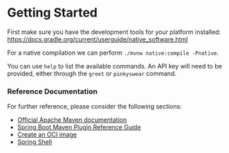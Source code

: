 # Getting Started

First make sure you have the development tools for your platform installed: https://docs.gradle.org/current/userguide/native_software.html

For a native compilation we can perform `./mvnw native:compile -Pnative`.

You can use `help` to list the available commands.
An API key will need to be provided, either through the `greet` or `pinkyswear` command.

### Reference Documentation
For further reference, please consider the following sections:

* [Official Apache Maven documentation](https://maven.apache.org/guides/index.html)
* [Spring Boot Maven Plugin Reference Guide](https://docs.spring.io/spring-boot/docs/3.0.3/maven-plugin/reference/html/)
* [Create an OCI image](https://docs.spring.io/spring-boot/docs/3.0.3/maven-plugin/reference/html/#build-image)
* [Spring Shell](https://spring.io/projects/spring-shell)

